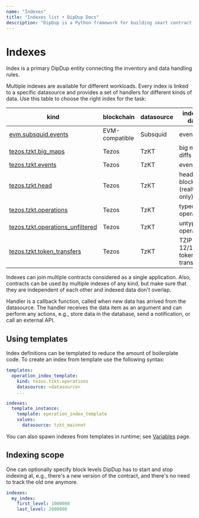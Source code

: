```yaml
---
name: "Indexes"
title: "Indexes list • DipDup Docs"
description: "DipDup is a Python framework for building smart contract indexers. It helps developers focus on business logic instead of writing a boilerplate to store and serve data."
---
```


# Indexes

Index is a primary DipDup entity connecting the inventory and data handling rules.

Multiple indexes are available for different workloads. Every index is linked to a specific datasource and provides a set of handlers for different kinds of data. Use this table to choose the right index for the task:

| kind                                                                      | blockchain     | datasource | indexed data                |
| ------------------------------------------------------------------------- | -------------- | ---------- | --------------------------- |
| [evm.subsquid.events](8.evm_subsquid_events.md)                           | EVM-compatible | Subsquid   | event logs                  |
| [tezos.tzkt.big_maps](2.tezos_tzkt_big_maps.md)                           | Tezos          | TzKT       | big map diffs               |
| [tezos.tzkt.events](3.tezos_tzkt_events.md)                               | Tezos          | TzKT       | events                      |
| [tezos.tzkt.head](4.tezos_tzkt_head.md)                                   | Tezos          | TzKT       | head blocks (realtime only) |
| [tezos.tzkt.operations](5.tezos_tzkt_operations.md)                       | Tezos          | TzKT       | typed operations            |
| [tezos.tzkt.operations_unfiltered](6.tezos_tzkt_operations_unfiltered.md) | Tezos          | TzKT       | untyped operations          |
| [tezos.tzkt.token_transfers](7.tezos_tzkt_token_transfers.md)             | Tezos          | TzKT       | TZIP-12/16 token transfers  |

Indexes can join multiple contracts considered as a single application. Also, contracts can be used by multiple indexes of any kind, but make sure that they are independent of each other and indexed data don't overlap.
<!-- TODO: here was a link to a place that doesnt exist now -- Make sure to visit {{ #summary getting-started/core-concepts.md#atomicity-and-persistency }}. -->

Handler is a callback function, called when new data has arrived from the datasource. The handler receives the data item as an argument and can perform any actions, e.g., store data in the database, send a notification, or call an external API.

## Using templates

Index definitions can be templated to reduce the amount of boilerplate code. To create an index from template use the following syntax:

```yaml [dipdup.yaml]
templates:
  operation_index_template:
    kind: tezos.tzkt.operations
    datasource: <datasource>
    ...

indexes:
  template_instance:
    template: operation_index_template
    values:
      datasource: tzkt_mainnet
```

You can also spawn indexes from templates in runtime; see [Variables](../1.getting-started/7.env-variables.md) page.

## Indexing scope

One can optionally specify block levels DipDup has to start and stop indexing at, e.g., there's a new version of the contract, and there's no need to track the old one anymore.

```yaml
indexes:
  my_index:
    first_level: 1000000
    last_level: 2000000
```
